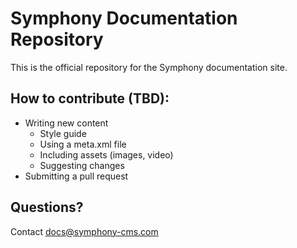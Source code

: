 # Symphony Documentation Repository

This is the official repository for the Symphony documentation site.

## How to contribute (TBD):

* Writing new content
    * Style guide
    * Using a meta.xml file
    * Including assets (images, video)
    * Suggesting changes
* Submitting a pull request

## Questions? 

Contact docs@symphony-cms.com


